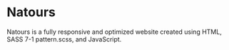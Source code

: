# Natours
Natours is a fully responsive and optimized website created using HTML, SASS 7-1 pattern.scss, and JavaScript.
